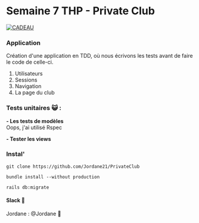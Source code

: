 # Semaine 7 THP - Private Club

[![CADEAU](https://img.youtube.com/vi/WYevWKIKjYw/0.jpg)](https://www.youtube.com/watch?v=WYevWKIKjYw)

### Application

Création d'une application en TDD, où nous écrivons les tests avant de faire le code de celle-ci.
1. Utilisateurs
2. Sessions
3. Navigation
4. La page du club

### Tests unitaires 😺 :

**- Les tests de modèles** <br>
Oops, j'ai utilisé Rspec<br>

**- Tester les views** <br>

### Instal'

```
git clone https://github.com/Jordane21/PrivateClub
```
```
bundle install --without production
```

```
rails db:migrate
```

#### Slack 💌

Jordane : @Jordane :pig_nose: 
